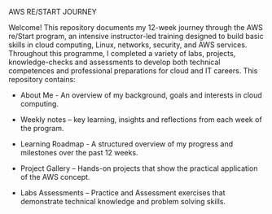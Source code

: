  AWS RE/START JOURNEY 

 
 Welcome! This repository documents my 12-week journey through the AWS re/Start program, an intensive instructor-led training designed to build basic skills in cloud computing, Linux, networks, security, and AWS services. Throughout this programme, I completed a variety of labs, projects, knowledge-checks and assessments to develop both technical competences and professional preparations for cloud and IT careers. This repository contains: 
 
-  About Me - An overview of my background, goals and interests in cloud computing.
 
-  Weekly notes – key learning, insights and reflections from each week of the program. 
 
-  Learning Roadmap - A structured overview of my progress and milestones over the past 12 weeks. 
 
-  Project Gallery – Hands-on projects that show the practical application of the AWS concept. 
 
-  Labs Assessments – Practice and Assessment exercises that demonstrate technical knowledge and problem solving skills.
